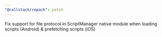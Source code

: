 ```yaml
---
"@callstack/repack": patch
---
```


Fix support for file protocol in ScriptManager native module when loading scripts (Android) & prefetching scripts (iOS)
